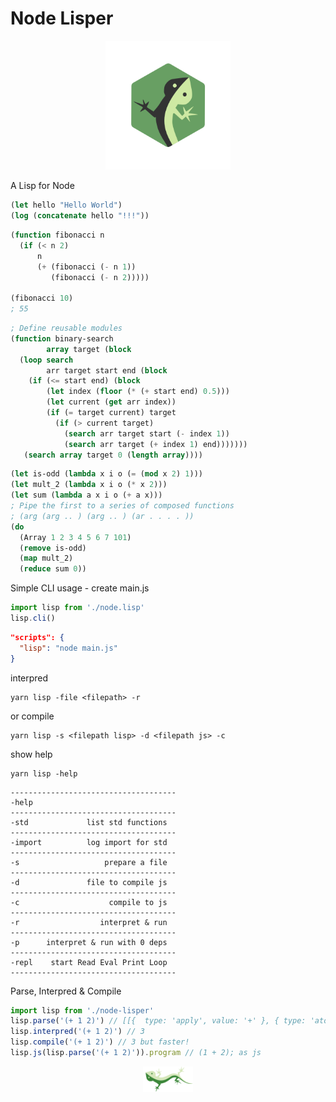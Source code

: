 # Node Lisper

<p align="center">
<img width="200" src="./logo.svg"/>
</p>

A Lisp for Node

```lisp
(let hello "Hello World")
(log (concatenate hello "!!!"))
```

```lisp
(function fibonacci n
  (if (< n 2)
      n
      (+ (fibonacci (- n 1))
         (fibonacci (- n 2)))))

(fibonacci 10)
; 55
```

```lisp
; Define reusable modules
(function binary-search
        array target (block
  (loop search
        arr target start end (block
    (if (<= start end) (block
        (let index (floor (* (+ start end) 0.5)))
        (let current (get arr index))
        (if (= target current) target
          (if (> current target)
            (search arr target start (- index 1))
            (search arr target (+ index 1) end)))))))
   (search array target 0 (length array))))
```

```lisp
(let is-odd (lambda x i o (= (mod x 2) 1)))
(let mult_2 (lambda x i o (* x 2)))
(let sum (lambda a x i o (+ a x)))
; Pipe the first to a series of composed functions
; (arg (arg .. ) (arg .. ) (ar . . . . ))
(do
  (Array 1 2 3 4 5 6 7 101)
  (remove is-odd)
  (map mult_2)
  (reduce sum 0))
```

Simple CLI usage - create main.js

```js
import lisp from './node.lisp'
lisp.cli()
```

```json
"scripts": {
  "lisp": "node main.js"
}
```

interpred

```
yarn lisp -file <filepath> -r
```

or compile

```
yarn lisp -s <filepath lisp> -d <filepath js> -c
```

show help

```
yarn lisp -help
```

```
-------------------------------------
-help
-------------------------------------
-std             list std functions
-------------------------------------
-import          log import for std
-------------------------------------
-s                   prepare a file
-------------------------------------
-d               file to compile js
-------------------------------------
-c                    compile to js
-------------------------------------
-r                  interpret & run
-------------------------------------
-p      interpret & run with 0 deps
-------------------------------------
-repl    start Read Eval Print Loop
-------------------------------------
```

Parse, Interpred & Compile

```js
import lisp from './node-lisper'
lisp.parse('(+ 1 2)') // [[{  type: 'apply', value: '+' }, { type: 'atom', value: 1 }, { type: 'atom', value: 2 }]]
lisp.interpred('(+ 1 2)') // 3
lisp.compile('(+ 1 2)') // 3 but faster!
lisp.js(lisp.parse('(+ 1 2)')).program // (1 + 2); as js
```

<p align="center">
<img width="80" src="./lisp-lizard.svg"/>
</p>
